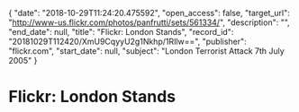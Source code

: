 {
  "date": "2018-10-29T11:24:20.475592", 
  "open_access": false, 
  "target_url": "http://www-us.flickr.com/photos/panfrutti/sets/561334/", 
  "description": "", 
  "end_date": null, 
  "title": "Flickr: London Stands", 
  "record_id": "20181029T112420/XmU9CqyyU2g1Nkhp/1RIlw==", 
  "publisher": "flickr.com", 
  "start_date": null, 
  "subject": "London Terrorist Attack 7th July 2005"
}

# Flickr: London Stands

